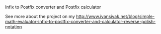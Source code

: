 Infix to Postfix converter and Postfix calculator

See more about the project on my http://www.ivansivak.net/blog/simple-math-evaluator-infix-to-postfix-converter-and-calculator-reverse-polish-notation